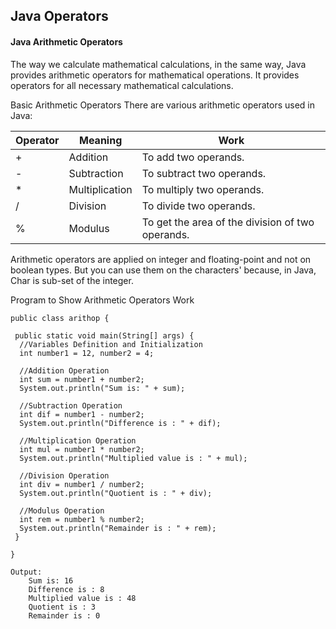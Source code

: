   ## Java Operators



#### Java Arithmetic Operators



The way we calculate mathematical calculations, in the same way, Java provides arithmetic operators for mathematical operations. It provides operators for all necessary mathematical calculations.



Basic Arithmetic Operators
There are various arithmetic operators used in Java:

Operator | Meaning | Work
-------- | ------- | ----
+ | Addition | To add two operands.
- | Subtraction | To subtract two operands.
* | Multiplication | To multiply two operands.
/ | Division | To divide two operands.
% | Modulus | To get the area of the division of two operands.

Arithmetic operators are applied on integer and floating-point and not on boolean types. But you can use them on the characters' because, in Java, Char is sub-set of the integer.

Program to Show Arithmetic Operators Work

	public class arithop {

	 public static void main(String[] args) {
	  //Variables Definition and Initialization
	  int number1 = 12, number2 = 4;

	  //Addition Operation
	  int sum = number1 + number2;
	  System.out.println("Sum is: " + sum);

	  //Subtraction Operation
	  int dif = number1 - number2;
	  System.out.println("Difference is : " + dif);

	  //Multiplication Operation
	  int mul = number1 * number2;
	  System.out.println("Multiplied value is : " + mul);

	  //Division Operation
	  int div = number1 / number2;
	  System.out.println("Quotient is : " + div);

	  //Modulus Operation
	  int rem = number1 % number2;
	  System.out.println("Remainder is : " + rem);
	 }

	}

	Output:
		Sum is: 16
		Difference is : 8
		Multiplied value is : 48
		Quotient is : 3
		Remainder is : 0
    



  
